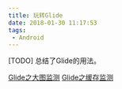```yaml
---
title: 玩转Glide
date: 2018-01-30 11:17:53
tags:
 - Android
---
```

[TODO] 总结了Glide的用法。

<!--more-->

[Glide之大图监测](#)
[Glide之缓存监测](#)